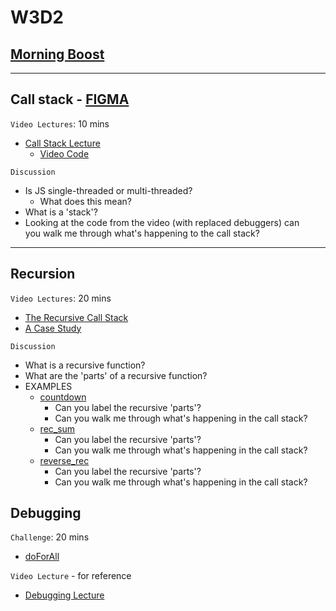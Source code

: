 # W3D2

## [Morning Boost]

---

## Call stack - [FIGMA]

`Video Lectures`: 10 mins

- [Call Stack Lecture]
  - [Video Code](./code-it-out/call_stack.js)

`Discussion`

- Is JS single-threaded or multi-threaded?
  - What does this mean?
- What is a 'stack'?
- Looking at the code from the video (with replaced debuggers) can\
you walk me through what's happening to the call stack?

---

## Recursion

`Video Lectures`: 20 mins

- [The Recursive Call Stack]
- [A Case Study]

`Discussion`

- What is a recursive function?
- What are the 'parts' of a recursive function?
- EXAMPLES
  - [countdown](./code-it-out/countdown.js)
    - Can you label the recursive 'parts'?
    - Can you walk me through what's happening in the call stack?
  - [rec_sum](./code-it-out/rec_sum.js)
    - Can you label the recursive 'parts'?
    - Can you walk me through what's happening in the call stack?
  - [reverse_rec](./code-it-out/reverse_rec.js)
    - Can you label the recursive 'parts'?
    - Can you walk me through what's happening in the call stack?

## Debugging

`Challenge`: 20 mins

- [doForAll](./code-it-out/doForAll.js)

`Video Lecture` - for reference

- [Debugging Lecture]

<!-- constant links -->
[FIGMA]: https://www.figma.com/file/UMWdZXSOPlm3rRSXSNzEAf/Callstack?node-id=0%3A1
<!-- per cohort -->
[Morning Boost]: https://open.appacademy.io/learn/js-py---may-2021-cohort-1-online/week-3-may-2021-cohort-1-online/tuesday-morning-boost
[Call Stack Lecture]: https://open.appacademy.io/learn/js-py---may-2021-cohort-1-online/week-3-may-2021-cohort-1-online/call-stack-lecture
[The Recursive Call Stack]: https://open.appacademy.io/learn/js-py---may-2021-cohort-1-online/week-3-may-2021-cohort-1-online/the-recursive-call-stack
[A Case Study]: https://open.appacademy.io/learn/js-py---may-2021-cohort-1-online/week-3-may-2021-cohort-1-online/a-case-study
[Debugging Lecture]: https://open.appacademy.io/learn/js-py---may-2021-cohort-1-online/week-3-may-2021-cohort-1-online/debugging-walkthrough

